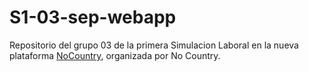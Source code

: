 # S1-03-sep-webapp

Repositorio del grupo 03 de la primera Simulacion Laboral en la nueva plataforma [NoCountry](https://talent.nocountry.tech/), organizada por No Country.

